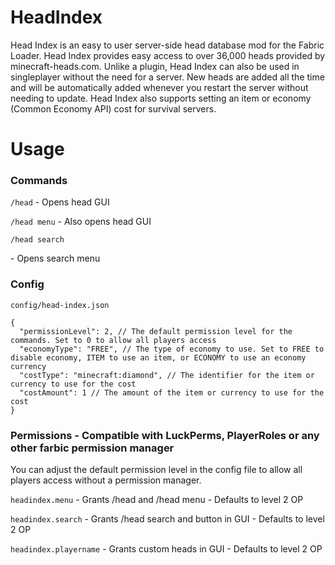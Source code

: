 # HeadIndex
Head Index is an easy to user server-side head database mod for the Fabric Loader. 
Head Index provides easy access to over 36,000 heads provided by minecraft-heads.com. 
Unlike a plugin, Head Index can also be used in singleplayer without the need for a server. 
New heads are added all the time and will be automatically added whenever you restart the server without needing to update. 
Head Index also supports setting an item or economy (Common Economy API) cost for survival servers.


# Usage
### Commands

`/head` - Opens head GUI

`/head menu` - Also opens head GUI

`/head search` <search> - Opens search menu

### Config
`config/head-index.json`
```json5
{
  "permissionLevel": 2, // The default permission level for the commands. Set to 0 to allow all players access
  "economyType": "FREE", // The type of economy to use. Set to FREE to disable economy, ITEM to use an item, or ECONOMY to use an economy currency
  "costType": "minecraft:diamond", // The identifier for the item or currency to use for the cost
  "costAmount": 1 // The amount of the item or currency to use for the cost
}
```

### Permissions - Compatible with LuckPerms, PlayerRoles or any other farbic permission manager
You can adjust the default permission level in the config file to allow all players access without a permission manager.

`headindex.menu` - Grants /head and /head menu - Defaults to level 2 OP

`headindex.search` - Grants /head search and button in GUI - Defaults to level 2 OP

`headindex.playername` - Grants custom heads in GUI - Defaults to level 2 OP

